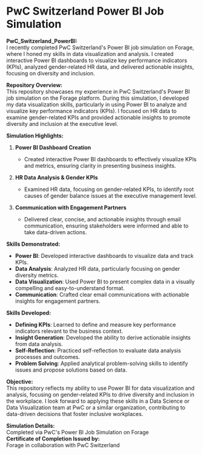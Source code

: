 # PwC Switzerland Power BI Job Simulation  
**PwC_Switzerland_PowerBI:** <br>
I recently completed PwC Switzerland's Power BI job simulation on Forage, where I honed my skills in data visualization and analysis. I created interactive Power BI dashboards to visualize key performance indicators (KPIs), analyzed gender-related HR data, and delivered actionable insights, focusing on diversity and inclusion.

**Repository Overview:**  
This repository showcases my experience in PwC Switzerland's Power BI job simulation on the Forage platform. During this simulation, I developed my data visualization skills, particularly in using Power BI to analyze and visualize key performance indicators (KPIs). I focused on HR data to examine gender-related KPIs and provided actionable insights to promote diversity and inclusion at the executive level.

**Simulation Highlights:**  

1. **Power BI Dashboard Creation**  
   - Created interactive Power BI dashboards to effectively visualize KPIs and metrics, ensuring clarity in presenting business insights.

2. **HR Data Analysis & Gender KPIs**  
   - Examined HR data, focusing on gender-related KPIs, to identify root causes of gender balance issues at the executive management level.

3. **Communication with Engagement Partners**  
   - Delivered clear, concise, and actionable insights through email communication, ensuring stakeholders were informed and able to take data-driven actions.

**Skills Demonstrated:**  
- **Power BI**: Developed interactive dashboards to visualize data and track KPIs.  
- **Data Analysis**: Analyzed HR data, particularly focusing on gender diversity metrics.  
- **Data Visualization**: Used Power BI to present complex data in a visually compelling and easy-to-understand format.  
- **Communication**: Crafted clear email communications with actionable insights for engagement partners.

**Skills Developed:**  
- **Defining KPIs**: Learned to define and measure key performance indicators relevant to the business context.  
- **Insight Generation**: Developed the ability to derive actionable insights from data analysis.  
- **Self-Reflection**: Practiced self-reflection to evaluate data analysis processes and outcomes.  
- **Problem Solving**: Applied analytical problem-solving skills to identify issues and propose solutions based on data.

**Objective:**  
This repository reflects my ability to use Power BI for data visualization and analysis, focusing on gender-related KPIs to drive diversity and inclusion in the workplace. I look forward to applying these skills in a Data Science or Data Visualization team at PwC or a similar organization, contributing to data-driven decisions that foster inclusive workplaces.

**Simulation Details:**  
Completed via PwC's Power BI Job Simulation on Forage  
**Certificate of Completion Issued by:**  
Forage in collaboration with PwC Switzerland
